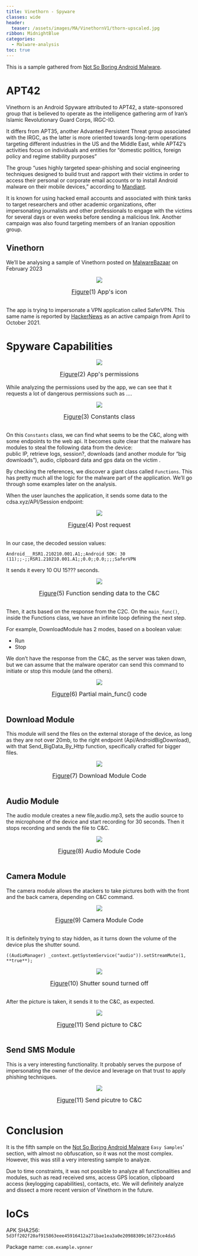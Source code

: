 ```yaml
---
title: Vinethorn - Spyware 
classes: wide
header:
  teaser: /assets/images/MA/VinethornV1/thorn-upscaled.jpg
ribbon: MidnightBlue
categories:
  - Malware-analysis
toc: true
---
```


This is a sample gathered from [Not So Boring Android Malware](https://maldroid.github.io/android-malware-samples/).

# APT42


Vinethorn is an Android Spyware attributed to APT42, a state-sponsored group that is believed to operate as the intelligence gathering arm of Iran’s Islamic Revolutionary Guard Corps, IRGC-IO.

It differs from APT35, another Advanted Persistent Threat group associated with the IRGC, as the latter is more oriented towards long-term operations targeting different industries in the US and the Middle East, while APT42’s activities focus on individuals and entities for “domestic politics, foreign policy and regime stability purposes”

The group “uses highly targeted spear-phishing and social engineering techniques designed to build trust and rapport with their victims in order to access their personal or corporate email accounts or to install Android malware on their mobile devices,” according to [Mandiant](https://www.mandiant.com/resources/blog/apt42-charms-cons-compromises). 

It is known for using hacked email accounts and associated with think tanks to target researchers and other academic organizations, ofter impersonating journalists and other professionals to engage with the victims for several days or even weeks before sending a malicious link. Another campaign was also found targeting members of an Iranian opposition group.

## Vinethorn

We’ll be analysing a sample of Vinethorn posted on [MalwareBazaar](https://bazaar.abuse.ch/sample/5d3ff202f20af915863eee45916412a271bae1ea3a0e20988309c16723ce4da5/) on February 2023

<p align="center">
  <img src="\assets\images\MA\VinethornV1\1.png" />
</p>
<center><font size="3"> <u>Figure</u>(1) App's icon<u></u> </font></center>
<br>


The app is trying to impersonate a VPN application called SaferVPN. This same name is reported by [HackerNews](https://thehackernews.com/2022/09/iranian-apt42-launched-over-30.html) as an active campaign from April to October 2021.



# Spyware Capabilities

<p align="center">
  <img src="/assets/images/MA/VinethornV1/2.png" />
</p>
<center><font size="3"> <u>Figure</u>(2) App's permissions<u></u> </font></center>
<br>
While analyzing the permissions used by the app, we can see that it requests a lot of dangerous permissions such as ….

<p align="center">
  <img src="/assets/images/MA/VinethornV1/3.png" />
</p>
<center><font size="3"> <u>Figure</u>(3) Constants class<u></u> </font></center>
<br>

On this `Constants` class, we can find what seems to be the C&C, along with some endpoints to the web api. It becomes quite clear that the malware has modules to steal the following data from the device:
<br>public IP, retrieve logs, session?, downloads (and another module for “big downloads”), audio, clipboard data and gps data on the victim .


By checking the references, we discover a giant class called `Functions`. This has pretty much all the logic for the malware part of the application. We’ll go through some examples later on the analysis.

When the user launches the application, it sends some data to the cdsa.xyz/API/Session endpoint:
<p align="center">
  <img src="/assets/images/MA/VinethornV1/4.png" />
</p>
<center><font size="3"> <u>Figure</u>(4) Post request<u></u> </font></center>
<br>

In our case, the decoded session values:

`Android___RSR1.210210.001.A1;;Android SDK: 30 (11);;-;;RSR1.210210.001.A1;;0.0;;0.0;;;;SaferVPN`

It sends it every 10 OU 15??? seconds.

<p align="center">
  <img src="/assets/images/MA/VinethornV1/5.png" />
</p>
<center><font size="3"> <u>Figure</u>(5) Function sending data to the C&C<u></u> </font></center>
<br>

Then, it acts based on the response from the C2C. On the `main_func()`, inside the Functions class, we have an infinite loop defining the next step.  

For example, DownloadModule has 2 modes, based on a boolean value:

- Run
- Stop

We don’t have the response from the C&C, as the server was taken down, but we can assume that the malware operator can send this command to initiate or stop this module (and the others).

<p align="center">
  <img src="/assets/images/MA/VinethornV1/6.png" />
</p>
<center><font size="3"> <u>Figure</u>(6) Partial main_func() code<u></u> </font></center>
<br>

## Download Module
This module will send the files on the external storage of the device, as long as they are not over 20mb, to the right endpoint (Api/AndroidBigDownload), with that Send_BigData_By_Http function, specifically crafted for bigger files.

<p align="center">
  <img src="/assets/images/MA/VinethornV1/7.png" />
</p>
<center><font size="3"> <u>Figure</u>(7) Download Module Code<u></u> </font></center>
<br>

## Audio Module
The audio module creates a new file,audio.mp3, sets the audio source to the microphone of the device and start recording for 30 seconds. Then it stops recording and sends the file to C&C.
<p align="center">
  <img src="/assets/images/MA/VinethornV1/8.png" />
</p>
<center><font size="3"> <u>Figure</u>(8) Audio Module Code<u></u> </font></center>
<br>

## Camera Module
The camera module allows the atackers to take pictures both with the front and the back camera, depending on C&C command. 

<p align="center">
  <img src="/assets/images/MA/VinethornV1/9.png" />
</p>
<center><font size="3"> <u>Figure</u>(9) Camera Module Code<u></u> </font></center>
<br>

It is definitely trying to stay hidden, as it turns down the volume of the device plus the shutter sound.

`((AudioManager) _context.getSystemService("audio")).setStreamMute(1, **true**);`
<p align="center">
  <img src="/assets/images/MA/VinethornV1/10.png" />
</p>
<center><font size="3"> <u>Figure</u>(10) Shutter sound turned off<u></u> </font></center>
<br>

After the picture is taken, it sends it to the C&C, as expected.

<p align="center">
  <img src="/assets/images/MA/VinethornV1/9.png" />
</p>
<center><font size="3"> <u>Figure</u>(11) Send picture to C&C<u></u> </font></center>
<br>


## Send SMS Module

This is a very interesting functionality. It probably serves the purpose of impersonating the owner of the device and leverage on that trust to apply phishing techniques.

<p align="center">
  <img src="/assets/images/MA/VinethornV1/9.png" />
</p>
<center><font size="3"> <u>Figure</u>(11) Send picutre to C&C<u></u> </font></center>
<br>

# Conclusion

It is the fifth sample on the [Not So Boring Android Malware](https://maldroid.github.io/android-malware-samples/) `Easy Samples`' section, with almost no obfuscation, so it was not the most complex. 
<br>However, this was still a very interesting sample to analyze. 

Due to time constraints, it was not possible to analyze all functionalities and modules, such as read received sms, access GPS location, clipboard access (keylogging capabilities), contacts, etc. We will definitely analyze and dissect a more recent version of Vinethorn in the future.


# IoCs

APK SHA256: `5d3ff202f20af915863eee45916412a271bae1ea3a0e20988309c16723ce4da5`

Package name: `com.example.vpnner`

